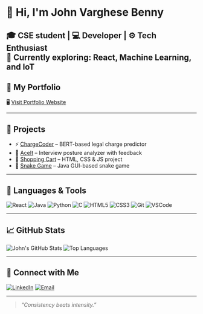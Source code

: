 # 👋 Hi, I'm John Varghese Benny

🎓 CSE student | 💻 Developer | ⚙️ Tech Enthusiast  
🔭 Currently exploring: React, Machine Learning, and IoT  
---

## 🚀 My Portfolio
🖥️ [Visit Portfolio Website](https://john-v-b-portfolio.vercel.app)

---

## 💼 Projects
- ⚡ [ChargeCoder]([https://github.com/your-repo](https://github.com/john-v-benny/CHARGECODER)) – BERT-based legal charge predictor
- 🎯 [AceIt]([https://github.com/your-repo](https://github.com/john-v-benny/AceIt)) – Interview posture analyzer with feedback
- 🛒 [Shopping Cart]([https://github.com/your-repo](https://github.com/john-v-benny/Shopping-cart)) – HTML, CSS & JS project
- 🐍 [Snake Game]([https://github.com/your-repo](https://github.com/john-v-benny/Snake-Game)) – Java GUI-based snake game

---

## 🧰 Languages & Tools

![React](https://img.shields.io/badge/-React-61DAFB?logo=react&logoColor=white&style=flat)
![Java](https://img.shields.io/badge/-Java-007396?logo=java&logoColor=white&style=flat)
![Python](https://img.shields.io/badge/-Python-3776AB?logo=python&logoColor=white&style=flat)
![C](https://img.shields.io/badge/-C-00599C?logo=c&logoColor=white&style=flat)
![HTML5](https://img.shields.io/badge/-HTML5-E34F26?logo=html5&logoColor=white&style=flat)
![CSS3](https://img.shields.io/badge/-CSS3-1572B6?logo=css3&logoColor=white&style=flat)
![Git](https://img.shields.io/badge/-Git-F05032?logo=git&logoColor=white&style=flat)
![VSCode](https://img.shields.io/badge/-VSCode-007ACC?logo=visual-studio-code&logoColor=white&style=flat)

---

## 📈 GitHub Stats

![John's GitHub Stats](https://github-readme-stats.vercel.app/api?username=johnvb&show_icons=true&theme=radical)
![Top Languages](https://github-readme-stats.vercel.app/api/top-langs/?username=johnvb&layout=compact&theme=radical)

---

## 🤝 Connect with Me

[![LinkedIn](https://img.shields.io/badge/-LinkedIn-blue?logo=linkedin&logoColor=white)]([https://linkedin.com/in/yourprofile](https://www.linkedin.com/in/john-varghese-benny-621874259/))
[![Email](https://img.shields.io/badge/-Email-D14836?logo=gmail&logoColor=white)](mailto:johnvbenny@gmail.com)

---

> *“Consistency beats intensity.”*
